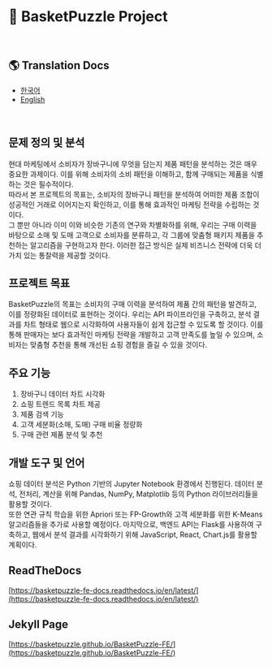 # 🧩 BasketPuzzle Project

<br>

## 🌎 Translation Docs
- [한국어](https://github.com/BasketPuzzle/BasketPuzzle-FE/blob/main/i18n/README_ko.md)
- [English](https://github.com/BasketPuzzle/BasketPuzzle-FE/blob/main/i18n/README_en.md)

<br>

## 문제 정의 및 분석
현대 마케팅에서 소비자가 장바구니에 무엇을 담는지 제품 패턴을 분석하는 것은 매우 중요한 과제이다. 이를 위해 소비자의 소비 패턴을 이해하고, 함께 구매되는 제품을 식별하는 것은 필수적이다.  
따라서 본 프로젝트의 목표는, 소비자의 장바구니 패턴을 분석하여 어떠한 제품 조합이 성공적인 거래로 이어지는지 확인하고, 이를 통해 효과적인 마케팅 전략을 수립하는 것이다.  
그 뿐만 아니라 이미 이와 비슷한 기존의 연구와 차별화하를 위해, 우리는 구매 이력을 바탕으로 소매 및 도매 고객으로 소비자를 분류하고, 각 그룹에 맞춤형 패키지 제품을 추천하는 알고리즘을 구현하고자 한다. 
이러한 접근 방식은 실제 비즈니스 전략에 더욱 더 가치 있는 통찰력을 제공할 것이다.


## 프로젝트 목표
BasketPuzzle의 목표는 소비자의 구매 이력을 분석하여 제품 간의 패턴을 발견하고, 이를 정량화된 데이터로 표현하는 것이다. 우리는 API 파이프라인을 구축하고, 분석 결과를 차트 형태로 웹으로 시각화하여 사용자들이 쉽게 접근할 수 있도록 할 것이다. 이를 통해 판매자는 보다 효과적인 마케팅 전략을 개발하고 고객 만족도를 높일 수 있으며, 소비자는 맞춤형 추천을 통해 개선된 쇼핑 경험을 즐길 수 있을 것이다.

## 주요 기능
1. 장바구니 데이터 차트 시각화
2. 쇼핑 트렌드 목록 차트 제공
3. 제품 검색 기능
4. 고객 세분화(소매, 도매) 구매 비율 정량화
5. 구매 관련 제품 분석 및 추천

## 개발 도구 및 언어
쇼핑 데이터 분석은 Python 기반의 Jupyter Notebook 환경에서 진행된다. 데이터 분석, 전처리, 계산을 위해 Pandas, NumPy, Matplotlib 등의 Python 라이브러리들을 활용할 것이다.  
또한 연관 규칙 학습을 위한 Apriori 또는 FP-Growth와 고객 세분화를 위한 K-Means 알고리즘들을 추가로 사용할 예정이다.
마지막으로, 백엔드 API는 Flask를 사용하여 구축하고, 웹에서 분석 결과를 시각화하기 위해 JavaScript, React, Chart.js를 활용할 계획이다.

## ReadTheDocs
[https://basketpuzzle-fe-docs.readthedocs.io/en/latest/](https://basketpuzzle-fe-docs.readthedocs.io/en/latest/)

## Jekyll Page
[https://basketpuzzle.github.io/BasketPuzzle-FE/](https://basketpuzzle.github.io/BasketPuzzle-FE/)
